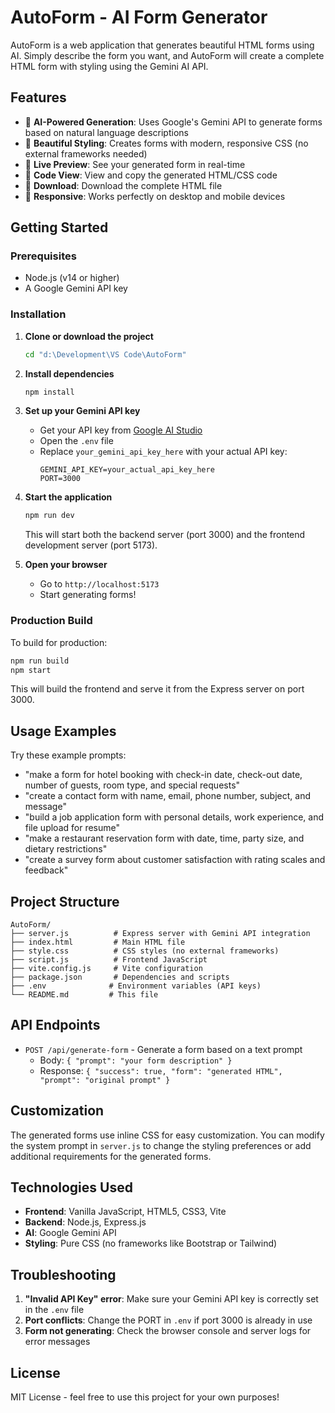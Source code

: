 # AutoForm - AI Form Generator

AutoForm is a web application that generates beautiful HTML forms using AI. Simply describe the form you want, and AutoForm will create a complete HTML form with styling using the Gemini AI API.

## Features

- 🤖 **AI-Powered Generation**: Uses Google's Gemini API to generate forms based on natural language descriptions
- 🎨 **Beautiful Styling**: Creates forms with modern, responsive CSS (no external frameworks needed)
- 👀 **Live Preview**: See your generated form in real-time
- 📝 **Code View**: View and copy the generated HTML/CSS code
- 💾 **Download**: Download the complete HTML file
- 📱 **Responsive**: Works perfectly on desktop and mobile devices

## Getting Started

### Prerequisites

- Node.js (v14 or higher)
- A Google Gemini API key

### Installation

1. **Clone or download the project**
   ```bash
   cd "d:\Development\VS Code\AutoForm"
   ```

2. **Install dependencies**
   ```bash
   npm install
   ```

3. **Set up your Gemini API key**
   - Get your API key from [Google AI Studio](https://makersuite.google.com/app/apikey)
   - Open the `.env` file
   - Replace `your_gemini_api_key_here` with your actual API key:
     ```
     GEMINI_API_KEY=your_actual_api_key_here
     PORT=3000
     ```

4. **Start the application**
   ```bash
   npm run dev
   ```

   This will start both the backend server (port 3000) and the frontend development server (port 5173).

5. **Open your browser**
   - Go to `http://localhost:5173`
   - Start generating forms!

### Production Build

To build for production:

```bash
npm run build
npm start
```

This will build the frontend and serve it from the Express server on port 3000.

## Usage Examples

Try these example prompts:

- "make a form for hotel booking with check-in date, check-out date, number of guests, room type, and special requests"
- "create a contact form with name, email, phone number, subject, and message"
- "build a job application form with personal details, work experience, and file upload for resume"
- "make a restaurant reservation form with date, time, party size, and dietary restrictions"
- "create a survey form about customer satisfaction with rating scales and feedback"

## Project Structure

```
AutoForm/
├── server.js          # Express server with Gemini API integration
├── index.html         # Main HTML file
├── style.css          # CSS styles (no external frameworks)
├── script.js          # Frontend JavaScript
├── vite.config.js     # Vite configuration
├── package.json       # Dependencies and scripts
├── .env              # Environment variables (API keys)
└── README.md         # This file
```

## API Endpoints

- `POST /api/generate-form` - Generate a form based on a text prompt
  - Body: `{ "prompt": "your form description" }`
  - Response: `{ "success": true, "form": "generated HTML", "prompt": "original prompt" }`

## Customization

The generated forms use inline CSS for easy customization. You can modify the system prompt in `server.js` to change the styling preferences or add additional requirements for the generated forms.

## Technologies Used

- **Frontend**: Vanilla JavaScript, HTML5, CSS3, Vite
- **Backend**: Node.js, Express.js
- **AI**: Google Gemini API
- **Styling**: Pure CSS (no frameworks like Bootstrap or Tailwind)

## Troubleshooting

1. **"Invalid API Key" error**: Make sure your Gemini API key is correctly set in the `.env` file
2. **Port conflicts**: Change the PORT in `.env` if port 3000 is already in use
3. **Form not generating**: Check the browser console and server logs for error messages

## License

MIT License - feel free to use this project for your own purposes!
